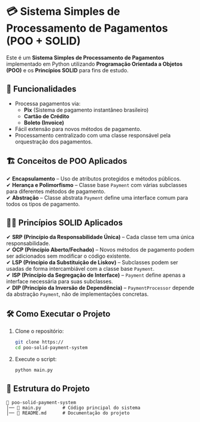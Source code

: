 # 💳 Sistema Simples de Processamento de Pagamentos (POO + SOLID)

Este é um **Sistema Simples de Processamento de Pagamentos** implementado em Python utilizando **Programação Orientada a Objetos (POO)** e os **Princípios SOLID** para fins de estudo.  

## 🚀 Funcionalidades

- Processa pagamentos via:
  - **Pix** (Sistema de pagamento instantâneo brasileiro)
  - **Cartão de Crédito**
  - **Boleto (Invoice)**
- Fácil extensão para novos métodos de pagamento.
- Processamento centralizado com uma classe responsável pela orquestração dos pagamentos.

## 🏗️ Conceitos de POO Aplicados

✔ **Encapsulamento** – Uso de atributos protegidos e métodos públicos.  
✔ **Herança e Polimorfismo** – Classe base `Payment` com várias subclasses para diferentes métodos de pagamento.  
✔ **Abstração** – Classe abstrata `Payment` define uma interface comum para todos os tipos de pagamento.  

## 🧑‍🏫 Princípios SOLID Aplicados

✔ **SRP (Princípio da Responsabilidade Única)** – Cada classe tem uma única responsabilidade.  
✔ **OCP (Princípio Aberto/Fechado)** – Novos métodos de pagamento podem ser adicionados sem modificar o código existente.  
✔ **LSP (Princípio da Substituição de Liskov)** – Subclasses podem ser usadas de forma intercambiável com a classe base `Payment`.  
✔ **ISP (Princípio da Segregação de Interface)** – `Payment` define apenas a interface necessária para suas subclasses.  
✔ **DIP (Princípio da Inversão de Dependência)** – `PaymentProcessor` depende da abstração `Payment`, não de implementações concretas.  

## 🛠️ Como Executar o Projeto

1. Clone o repositório:
   ```sh
   git clone https://
   cd poo-solid-payment-system
   ```
2. Execute o script:
   ```sh
   python main.py
   ```

## 📂 Estrutura do Projeto

```
📂 poo-solid-payment-system
│── 📄 main.py        # Código principal do sistema
│── 📄 README.md      # Documentação do projeto
```
